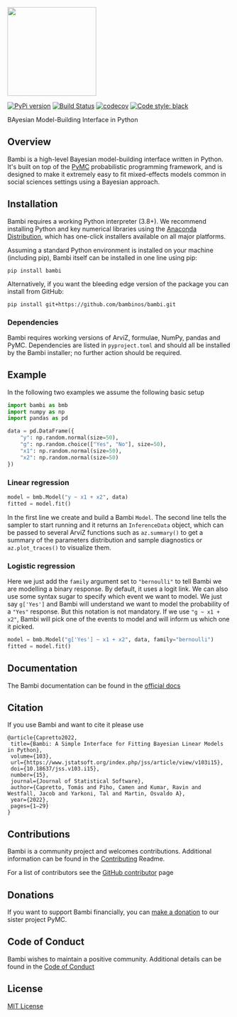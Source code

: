 <img src="https://raw.githubusercontent.com/bambinos/bambi/main/docs/logos/RGB/Bambi_logo.png" width=200></img>

[![PyPi version](https://badge.fury.io/py/bambi.svg)](https://badge.fury.io/py/bambi)
[![Build Status](https://github.com/bambinos/bambi/actions/workflows/test.yml/badge.svg)](https://github.com/bambinos/bambi/actions/workflows/test.yml)
[![codecov](https://codecov.io/gh/bambinos/bambi/branch/master/graph/badge.svg?token=ZqH0KCLKAE)](https://codecov.io/gh/bambinos/bambi)
[![Code style: black](https://img.shields.io/badge/code%20style-black-000000.svg)](https://github.com/ambv/black)

BAyesian Model-Building Interface in Python

## Overview

Bambi is a high-level Bayesian model-building interface written in Python. It's built on top of the [PyMC](https://github.com/pymc-devs/pymc) probabilistic programming framework, and is designed to make it extremely easy to fit mixed-effects models common in social sciences settings using a Bayesian approach.

## Installation

Bambi requires a working Python interpreter (3.8+). We recommend installing Python and key numerical libraries using the [Anaconda Distribution](https://www.anaconda.com/products/individual#Downloads), which has one-click installers available on all major platforms.

Assuming a standard Python environment is installed on your machine (including pip), Bambi itself can be installed in one line using pip:

    pip install bambi

Alternatively, if you want the bleeding edge version of the package you can install from GitHub:

    pip install git+https://github.com/bambinos/bambi.git

### Dependencies

Bambi requires working versions of ArviZ, formulae, NumPy, pandas and PyMC. Dependencies are listed in `pyproject.toml` and should all be installed by the Bambi installer; no further action should be required.

## Example

In the following two examples we assume the following basic setup

```python
import bambi as bmb
import numpy as np
import pandas as pd

data = pd.DataFrame({
    "y": np.random.normal(size=50),
    "g": np.random.choice(["Yes", "No"], size=50),
    "x1": np.random.normal(size=50),
    "x2": np.random.normal(size=50)
})
```

### Linear regression

```python
model = bmb.Model("y ~ x1 + x2", data)
fitted = model.fit()
```

In the first line we create and build a Bambi `Model`. The second line tells the sampler to start
running and it returns an `InferenceData` object, which can be passed to several ArviZ functions
such as `az.summary()` to get a summary of the parameters distribution and sample diagnostics or
 `az.plot_traces()` to visualize them.


### Logistic regression

Here we just add the `family` argument set to `"bernoulli"` to tell Bambi we are modelling a binary
response. By default, it uses a logit link. We can also use some syntax sugar to specify which event
we want to model. We just say `g['Yes']` and Bambi will understand we want to model the probability
of a `"Yes"` response. But this notation is not mandatory. If we use `"g ~ x1 + x2"`, Bambi will
pick one of the events to model and will inform us which one it picked.


```python
model = bmb.Model("g['Yes'] ~ x1 + x2", data, family="bernoulli")
fitted = model.fit()
```

## Documentation

The Bambi documentation can be found in the [official docs](https://bambinos.github.io/bambi/index.html)

## Citation

If you use Bambi and want to cite it please use

```
@article{Capretto2022,
 title={Bambi: A Simple Interface for Fitting Bayesian Linear Models in Python},
 volume={103},
 url={https://www.jstatsoft.org/index.php/jss/article/view/v103i15},
 doi={10.18637/jss.v103.i15},
 number={15},
 journal={Journal of Statistical Software},
 author={Capretto, Tomás and Piho, Camen and Kumar, Ravin and Westfall, Jacob and Yarkoni, Tal and Martin, Osvaldo A},
 year={2022},
 pages={1–29}
}
```

## Contributions

Bambi is a community project and welcomes contributions. Additional information can be found in the [Contributing](https://github.com/bambinos/bambi/blob/master/CONTRIBUTING.md) Readme.

For a list of contributors see the [GitHub contributor](https://github.com/bambinos/bambi/graphs/contributors) page

## Donations

If you want to support Bambi financially, you can [make a donation](https://numfocus.org/donate-to-pymc) to our sister project PyMC.

## Code of Conduct

Bambi wishes to maintain a positive community. Additional details can be found in the [Code of Conduct](https://github.com/bambinos/bambi/blob/master/CODE_OF_CONDUCT.md)

## License

[MIT License](https://github.com/bambinos/bambi/blob/master/LICENSE)
